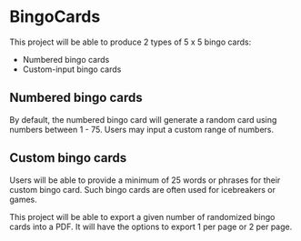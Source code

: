 # BingoCards

This project will be able to produce 2 types of 5 x 5 bingo cards:
* Numbered bingo cards
* Custom-input bingo cards

## Numbered bingo cards

By default, the numbered bingo card will generate a random card using numbers between 1 - 75. Users may input a custom range of numbers.

## Custom bingo cards

Users will be able to provide a minimum of 25 words or phrases for their custom bingo card. Such bingo cards are often used for icebreakers or games.

This project will be able to export a given number of randomized bingo cards
into a PDF. It will have the options to export 1 per page or 2 per page.